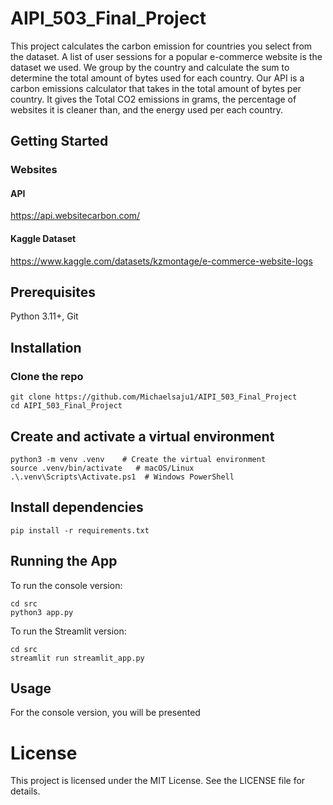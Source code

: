 # AIPI_503_Final_Project

This project calculates the carbon emission for countries you select from the dataset. A list of user sessions for a
popular e-commerce website is the dataset we used. We group by the country and calculate the sum to determine the total
amount of bytes used for each country. Our API is a carbon emissions calculator that takes in the total amount of bytes
per country. It gives the Total CO2 emissions in grams, the percentage of websites it is cleaner than, and the energy
used per each country.

## Getting Started

### Websites

#### API
https://api.websitecarbon.com/

#### Kaggle Dataset
https://www.kaggle.com/datasets/kzmontage/e-commerce-website-logs

## Prerequisites
Python 3.11+, Git

## Installation

### Clone the repo

```
git clone https://github.com/Michaelsaju1/AIPI_503_Final_Project
cd AIPI_503_Final_Project
```

## Create and activate a virtual environment

```
python3 -m venv .venv    # Create the virtual environment
source .venv/bin/activate   # macOS/Linux
.\.venv\Scripts\Activate.ps1  # Windows PowerShell
```

## Install dependencies

```
pip install -r requirements.txt
```

## Running the App

To run the console version:

```
cd src
python3 app.py
```

To run the Streamlit version:

```
cd src
streamlit run streamlit_app.py
```

## Usage

For the console version, you will be presented

# License

This project is licensed under the MIT License. See the LICENSE file for details.
